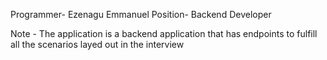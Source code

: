 Programmer- Ezenagu Emmanuel
Position- Backend Developer


Note -
The application is a backend application that has endpoints to fulfill all the scenarios layed out in the interview